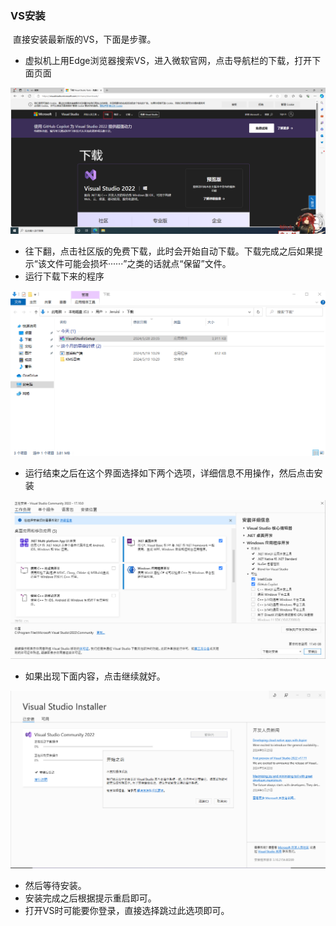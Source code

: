 ### VS安装

​	直接安装最新版的VS，下面是步骤。

- 虚拟机上用Edge浏览器搜索VS，进入微软官网，点击导航栏的下载，打开下面页面

![001](windows环境安装_image\001.jpg)

- 往下翻，点击社区版的免费下载，此时会开始自动下载。下载完成之后如果提示“该文件可能会损坏······”之类的话就点“保留”文件。
- 运行下载下来的程序

![002](windows环境安装_image\002.jpg)

- 运行结束之后在这个界面选择如下两个选项，详细信息不用操作，然后点击安装

![003](windows环境安装_image\003.jpg)

- 如果出现下面内容，点击继续就好。

![004](windows环境安装_image\004.jpg)

- 然后等待安装。
- 安装完成之后根据提示重启即可。
- 打开VS时可能要你登录，直接选择跳过此选项即可。